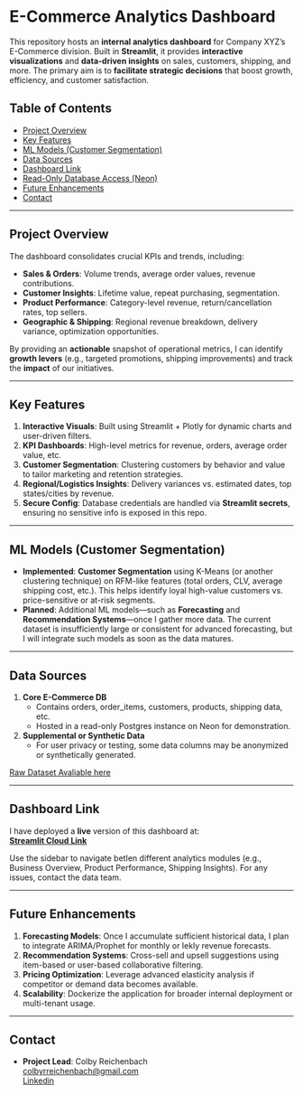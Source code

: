 # E-Commerce Analytics Dashboard

This repository hosts an **internal analytics dashboard** for Company XYZ’s E-Commerce division. Built in **Streamlit**, it provides **interactive visualizations** and **data-driven insights** on sales, customers, shipping, and more. The primary aim is to **facilitate strategic decisions** that boost growth, efficiency, and customer satisfaction.

## Table of Contents
- [Project Overview](#project-overview)  
- [Key Features](#key-features)  
- [ML Models (Customer Segmentation)](#ml-models-customer-segmentation)  
- [Data Sources](#data-sources)  
- [Dashboard Link](#dashboard-link)  
- [Read-Only Database Access (Neon)](#read-only-database-access-neon)  
- [Future Enhancements](#future-enhancements)  
- [Contact](#contact)  

---

## Project Overview
The dashboard consolidates crucial KPIs and trends, including:

- **Sales & Orders**: Volume trends, average order values, revenue contributions.  
- **Customer Insights**: Lifetime value, repeat purchasing, segmentation.  
- **Product Performance**: Category-level revenue, return/cancellation rates, top sellers.  
- **Geographic & Shipping**: Regional revenue breakdown, delivery variance, optimization opportunities.

By providing an **actionable** snapshot of operational metrics, I can identify **growth levers** (e.g., targeted promotions, shipping improvements) and track the **impact** of our initiatives.

---

## Key Features
1. **Interactive Visuals**: Built using Streamlit + Plotly for dynamic charts and user-driven filters.  
2. **KPI Dashboards**: High-level metrics for revenue, orders, average order value, etc.  
3. **Customer Segmentation**: Clustering customers by behavior and value to tailor marketing and retention strategies.  
4. **Regional/Logistics Insights**: Delivery variances vs. estimated dates, top states/cities by revenue.  
5. **Secure Config**: Database credentials are handled via **Streamlit secrets**, ensuring no sensitive info is exposed in this repo.

---

## ML Models (Customer Segmentation)
- **Implemented**: **Customer Segmentation** using K-Means (or another clustering technique) on RFM-like features (total orders, CLV, average shipping cost, etc.). This helps identify loyal high-value customers vs. price-sensitive or at-risk segments.  
- **Planned**: Additional ML models—such as **Forecasting** and **Recommendation Systems**—once I gather more data. The current dataset is insufficiently large or consistent for advanced forecasting, but I will integrate such models as soon as the data matures.

---

## Data Sources
1. **Core E-Commerce DB**  
   - Contains orders, order_items, customers, products, shipping data, etc.  
   - Hosted in a read-only Postgres instance on Neon for demonstration.  
2. **Supplemental or Synthetic Data**  
   - For user privacy or testing, some data columns may be anonymized or synthetically generated.  

[Raw Dataset Avaliable here](https://www.kaggle.com/datasets/olistbr/brazilian-ecommerce)

---

## Dashboard Link
I have deployed a **live** version of this dashboard at:  
**[Streamlit Cloud Link](https://ecommerce-dhsrx49ubnacpn9adyrh9n.streamlit.app)**  

Use the sidebar to navigate betIen different analytics modules (e.g., Business Overview, Product Performance, Shipping Insights). For any issues, contact the data team.

---

## Future Enhancements
1. **Forecasting Models**: Once I accumulate sufficient historical data, I plan to integrate ARIMA/Prophet for monthly or Iekly revenue forecasts.  
2. **Recommendation Systems**: Cross-sell and upsell suggestions using item-based or user-based collaborative filtering.  
3. **Pricing Optimization**: Leverage advanced elasticity analysis if competitor or demand data becomes available.  
4. **Scalability**: Dockerize the application for broader internal deployment or multi-tenant usage.

---

## Contact
- **Project Lead**: Colby Reichenbach  
[colbyrreichenbach@gmail.com](mailto:colbyrreichenbach@gmail.com)  
[Linkedin](https://www.linkedin.com/in/colby-reichenbach/)
